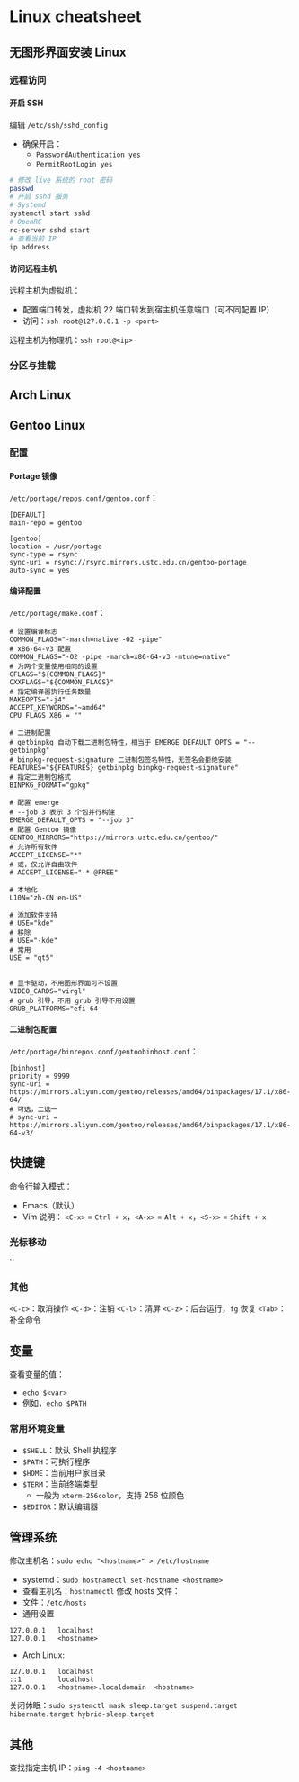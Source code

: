 # Linux cheatsheet


## 无图形界面安装 Linux

### 远程访问

#### 开启 SSH
编辑 `/etc/ssh/sshd_config`
- 确保开启：
    - `PasswordAuthentication yes`
    - `PermitRootLogin yes`
```bash
# 修改 live 系统的 root 密码
passwd
# 开启 sshd 服务
# Systemd
systemctl start sshd
# OpenRC
rc-server sshd start
# 查看当前 IP
ip address
```

#### 访问远程主机
远程主机为虚拟机：
- 配置端口转发，虚拟机 22 端口转发到宿主机任意端口（可不同配置 IP）
- 访问：`ssh root@127.0.0.1 -p <port>`

远程主机为物理机：`ssh root@<ip>`


### 分区与挂载






## Arch Linux



## Gentoo Linux

### 配置

#### Portage 镜像
`/etc/portage/repos.conf/gentoo.conf`：
```
[DEFAULT]
main-repo = gentoo

[gentoo]
location = /usr/portage
sync-type = rsync
sync-uri = rsync://rsync.mirrors.ustc.edu.cn/gentoo-portage
auto-sync = yes
```

#### 编译配置
`/etc/portage/make.conf`：
```
# 设置编译标志
COMMON_FLAGS="-march=native -O2 -pipe"
# x86-64-v3 配置
COMMON_FLAGS="-O2 -pipe -march=x86-64-v3 -mtune=native"
# 为两个变量使用相同的设置
CFLAGS="${COMMON_FLAGS}"
CXXFLAGS="${COMMON_FLAGS}"
# 指定编译器执行任务数量
MAKEOPTS="-j4"
ACCEPT_KEYWORDS="~amd64"
CPU_FLAGS_X86 = ""

# 二进制配置
# getbinpkg 自动下载二进制包特性，相当于 EMERGE_DEFAULT_OPTS = "--getbinpkg"
# binpkg-request-signature 二进制包签名特性，无签名会拒绝安装
FEATURES="${FEATURES} getbinpkg binpkg-request-signature"
# 指定二进制包格式
BINPKG_FORMAT="gpkg"

# 配置 emerge
# --job 3 表示 3 个包并行构建
EMERGE_DEFAULT_OPTS = "--job 3"
# 配置 Gentoo 镜像
GENTOO_MIRRORS="https://mirrors.ustc.edu.cn/gentoo/"
# 允许所有软件
ACCEPT_LICENSE="*"
# 或，仅允许自由软件
# ACCEPT_LICENSE="-* @FREE"

# 本地化
L10N="zh-CN en-US"

# 添加软件支持
# USE="kde"
# 移除
# USE="-kde"
# 常用
USE = "qt5"


# 显卡驱动，不用图形界面可不设置
VIDEO_CARDS="virgl"
# grub 引导，不用 grub 引导不用设置
GRUB_PLATFORMS="efi-64
```

#### 二进制包配置
`/etc/portage/binrepos.conf/gentoobinhost.conf`：
```
[binhost]
priority = 9999
sync-uri = https://mirrors.aliyun.com/gentoo/releases/amd64/binpackages/17.1/x86-64/
# 可选，二选一
# sync-uri = https://mirrors.aliyun.com/gentoo/releases/amd64/binpackages/17.1/x86-64-v3/
```




## 快捷键
命令行输入模式：
- Emacs（默认）
- Vim
说明： `<C-x>` = `Ctrl + x`，`<A-x>` = `Alt + x`，`<S-x>` = `Shift + x`

### 光标移动
``

### 其他
`<C-c>`：取消操作
`<C-d>`：注销
`<C-l>`：清屏
`<C-z>`：后台运行，`fg` 恢复
`<Tab>`：补全命令



## 变量

查看变量的值：
- `echo $<var>`
- 例如，`echo $PATH`




### 常用环境变量
- `$SHELL`：默认 Shell 执程序
- `$PATH`：可执行程序
- `$HOME`：当前用户家目录
- `$TERM`：当前终端类型
    - 一般为 `xterm-256color`，支持 256 位颜色
- `$EDITOR`：默认编辑器







## 管理系统
修改主机名：`sudo echo "<hostname>" > /etc/hostname`
- systemd：`sudo hostnamectl set-hostname <hostname>`
- 查看主机名：`hostnamectl`
修改 hosts 文件：
- 文件：`/etc/hosts`
- 通用设置
```
127.0.0.1   localhost
127.0.0.1   <hostname>
```
- Arch Linux:
```
127.0.0.1   localhost
::1         localhost
127.0.0.1   <hostname>.localdomain  <hostname>
```


关闭休眠：`sudo systemctl mask sleep.target suspend.target hibernate.target hybrid-sleep.target`


## 其他

查找指定主机 IP：`ping -4 <hostname>`
